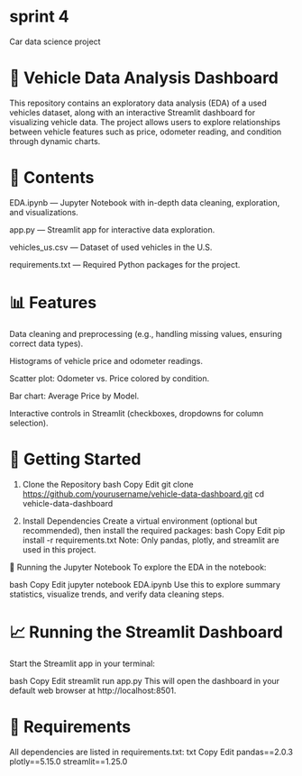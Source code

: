 # sprint 4
 Car data science project


# 🚗 Vehicle Data Analysis Dashboard
This repository contains an exploratory data analysis (EDA) of a used vehicles dataset, along with an interactive Streamlit dashboard for visualizing vehicle data. The project allows users to explore relationships between vehicle features such as price, odometer reading, and condition through dynamic charts.

# 📂 Contents
EDA.ipynb — Jupyter Notebook with in-depth data cleaning, exploration, and visualizations.

app.py — Streamlit app for interactive data exploration.

vehicles_us.csv — Dataset of used vehicles in the U.S.

requirements.txt — Required Python packages for the project.

# 📊 Features
Data cleaning and preprocessing (e.g., handling missing values, ensuring correct data types).

Histograms of vehicle price and odometer readings.

Scatter plot: Odometer vs. Price colored by condition.

Bar chart: Average Price by Model.

Interactive controls in Streamlit (checkboxes, dropdowns for column selection).

# 🚀 Getting Started
1. Clone the Repository
bash
Copy
Edit
git clone https://github.com/yourusername/vehicle-data-dashboard.git
cd vehicle-data-dashboard

2. Install Dependencies
Create a virtual environment (optional but recommended), then install the required packages:
bash
Copy
Edit
pip install -r requirements.txt
Note: Only pandas, plotly, and streamlit are used in this project.

🧪 Running the Jupyter Notebook
To explore the EDA in the notebook:

bash
Copy
Edit
jupyter notebook EDA.ipynb
Use this to explore summary statistics, visualize trends, and verify data cleaning steps.

# 📈 Running the Streamlit Dashboard
Start the Streamlit app in your terminal:

bash
Copy
Edit
streamlit run app.py
This will open the dashboard in your default web browser at http://localhost:8501.

# 📌 Requirements
All dependencies are listed in requirements.txt:
txt
Copy
Edit
pandas==2.0.3
plotly==5.15.0
streamlit==1.25.0



